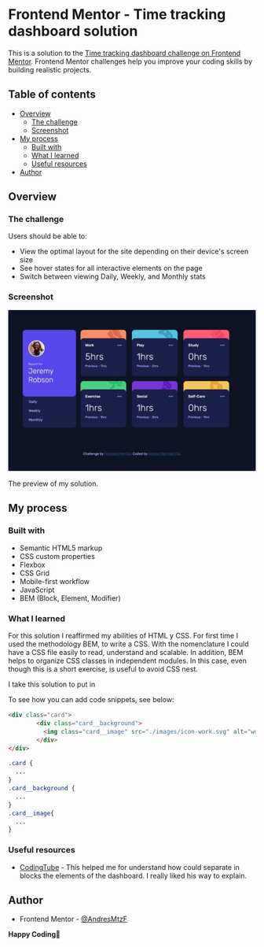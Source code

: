 # Frontend Mentor - Time tracking dashboard solution

This is a solution to the [Time tracking dashboard challenge on Frontend Mentor](https://www.frontendmentor.io/challenges/time-tracking-dashboard-UIQ7167Jw). Frontend Mentor challenges help you improve your coding skills by building realistic projects.

## Table of contents

- [Overview](#overview)
  - [The challenge](#the-challenge)
  - [Screenshot](#screenshot)  
- [My process](#my-process)
  - [Built with](#built-with)
  - [What I learned](#what-i-learned)
  - [Useful resources](#useful-resources)
- [Author](#author)

## Overview

### The challenge

Users should be able to:

- View the optimal layout for the site depending on their device's screen size
- See hover states for all interactive elements on the page
- Switch between viewing Daily, Weekly, and Monthly stats

### Screenshot

![My own design preview for the Time tracking dashboard coding challenge](./design/own-screenshot-tracking.jpeg)

The preview of my solution.

## My process

### Built with

- Semantic HTML5 markup
- CSS custom properties
- Flexbox
- CSS Grid
- Mobile-first workflow
- JavaScript
- BEM (Block, Element, Modifier)

### What I learned

For this solution I reaffirmed my abilities of HTML y CSS.
For first time I used the methodology BEM, to write a CSS.
With the nomenclature I could  have a CSS file easily to read, understand and scalable. In addition, BEM helps to organize CSS classes in independent modules.
In this case, even though this is a short exercise, is useful to avoid CSS nest.

I take this solution to put in

To see how you can add code snippets, see below:

```html
<div class="card">
        <div class="card__background">
          <img class="card__image" src="./images/icon-work.svg" alt="work-ico">          
        </div>
</div>        
```

```css
.card {
  ...
}
.card__background {
  ...
}
.card__image{
  ...
}
```

### Useful resources

- [CodingTube](https://www.youtube.com/c/CodingTube) - This helped me for understand how could separate in blocks the elements of the dashboard. I really liked his way to explain.

## Author

- Frontend Mentor - [@AndresMtzF](https://www.frontendmentor.io/profile/AndresMtzF)

**Happy Coding**🤖
